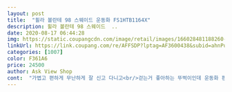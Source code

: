 ```yaml
---
layout: post 
title:  "휠라 볼란테 98 스웨이드 운동화 FS1HTB1164X" 
description: 휠라 볼란테 98 스웨이드  ..
date: 2020-08-17 06:44:28 
img: https://static.coupangcdn.com/image/retail/images/166028481188260-1543f256-1157-4cf3-b84c-171a294c97a8.jpg 
linkUrl: https://link.coupang.com/re/AFFSDP?lptag=AF3600438&subid=ahnPublicAsk&pageKey=1343347488&itemId=2370742738&vendorItemId=4692024974&traceid=V0-113-ab3a20a618f0d85a 
categories: [1007] 
color: F361A6 
price: 24500 
author: Ask View Shop 
cont:  "가볍고 편하게 무난하게 잘 신고 다니고<br/>걷는거 좋아하는 뚜벅이인데 운동화 편해요<br/>과하지 않은 어글리스타일에 그레이색상이라 겨울에서 봄까지 잘 신을것 같습니다.<br/><br/>괜찮네요 추천합니다<br/>구매이유 필라 신발이 이뻐보여서 구입.<br/> 뉴발만 너무 주구장창 신는 것 같아서 변화를 줘보려고 사봤어요.<br/><br/>높이 3.<br/>5<br/>단점 발목 앞뒤부분이 불편하네요.<br/> 신발의 혓바닥부분 소재가 스웨이드로 덧대면서 딱딱한 부분이 걸립니다.<br/> 발목 뒷쪽도 같은 이유로 좀 걸려요.<br/><br/>사이즈 230구매.<br/> 225에게는 약간 남는 정도라는 느낌이에요.<br/> 살짝남지만 여유있게 남는 느낌이라 전체적으로 편한느낌을 주네요.<br/> 사이즈 업시키는게 좋을것같아요.<br/> 발볼이 전체적으로 편한느낌입니다.<br/><br/>신발이 단단해서 처음에는 뻣뻣하게 느껴지는데 운동화끈 구멍하나를 빼고 약간 여유있게 조절하면 신고벗기에 불편함을 줄일수 있습니다.<br/><br/>일단 처음 받았을 때 너무 신발이 딱딱했어요<br/>장점 이쁘고 천연가죽100%네요.<br/> 잘빠진 신발입니다.<br/> 러닝할 때도 쓸수 있도록 만들어진 신발이니 만큼 락할 수 있는 이중 구멍도 보이네요.<br/> 발바닥 쿠셔닝이 좋아요.<br/><br/>적게 걸으면 하루에 4km 많이 걸으면 10km 정도 걷는데<br/>전체적으로 가볍고 단단하고 바닥쿠션감이 좋아서 발을 잘 잡아줍니다.<br/><br/>정사이즈입니다.<br/><br/>주문 가격 37.<br/>900원 (쿠팡 골드박스 특가)<br/>초반에만 힘든거(?!) 넘어가면 정사이즈 추천해요<br/>총평 이쁘고 잘빠진 신발입니다.<br/> 천연가죽인 부분에서 좀 놀랐어요.<br/><br/>편하게 신고 있는데 한 치수 크게 불러 좀 큽니다<br/>한 치수 크게 사라는 상품평이 많아서 크게 샀는데<br/>" 
---
```

